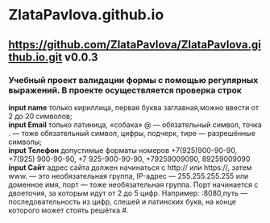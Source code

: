 # ZlataPavlova.github.io
## https://github.com/ZlataPavlova/ZlataPavlova.github.io.git v0.0.3
### Учебный проект валидации формы с помощью регулярных выражений. В проекте осуществляется проверка строк
**input name** только кириллица, первая буква заглавная,можно ввести от 2 до 20 символов;  
**input Email** только латиница, «собака» @ — обязательный символ, точка . — тоже обязательный символ, цифры, подчерк, тире — разрешённые символы;  
**input Телефон** допустимые форматы номеров +7(925)900-90-90, +7(925) 900-90-90, +7 925-900-90-90, +79259009090, 89259009090  
**input Сайт** адрес сайта должен начинаться с http:// или https://, затем www. — это необязательная группа, IP-адрес — 255.255.255.255 или доменное имя, порт — тоже необязательная группа. Порт начинается с двоеточия, за которым идут от 2 до 5 цифр. Например: :8080,путь — последовательность из цифр, слешей и латинских букв, на конце которого может стоять решётка #.
